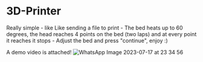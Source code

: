 # 3D-Printer
Really simple - like Like sending a file to print - 
The bed heats up to 60 degrees, the head reaches 4 points on the bed (two laps) and at every point it reaches it stops - 
Adjust the bed and press "continue", enjoy :)

A demo video is attached!
![WhatsApp Image 2023-07-17 at 23 34 56](https://github.com/Gidiy/3D-Printer/assets/101499028/ed9e38dc-bb98-4aba-bc8d-4491bb723052)
